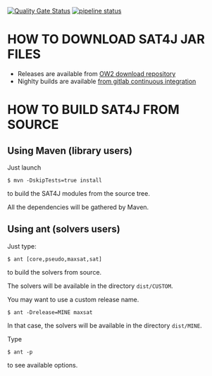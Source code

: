 [![Quality Gate Status](https://sonarqube.ow2.org/api/project_badges/measure?project=org.ow2.sat4j%3Aorg.ow2.sat4j.pom&metric=alert_status)](https://sonarqube.ow2.org/dashboard?id=org.ow2.sat4j%3Aorg.ow2.sat4j.pom)
[![pipeline status](https://gitlab.ow2.org/sat4j/sat4j/badges/master/pipeline.svg)](https://gitlab.ow2.org/sat4j/sat4j/commits/master)

# HOW TO DOWNLOAD SAT4J JAR FILES

- Releases are available from [OW2 download repository](http://download.forge.ow2.org/sat4j/) 
- Nighlty builds are available [from gitlab continuous integration](https://gitlab.ow2.org/sat4j/sat4j/pipelines)

# HOW TO BUILD SAT4J FROM SOURCE

## Using Maven (library users)

Just launch 

```shell
$ mvn -DskipTests=true install
``` 

to build the SAT4J modules from the source tree.

All the dependencies will be gathered by Maven.


## Using ant (solvers users)

Just type:

```shell
$ ant [core,pseudo,maxsat,sat]
```

to build the solvers from source.

The solvers will be available in the directory `dist/CUSTOM`.

You may want to use a custom release name.

```shell
$ ant -Drelease=MINE maxsat
```

In that case, the solvers will be available in the directory `dist/MINE`.

Type

```shell
$ ant -p
```

to see available options.
